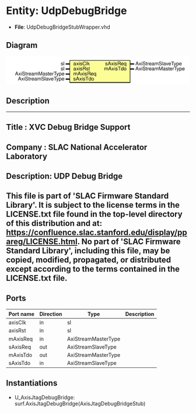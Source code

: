 # Entity: UdpDebugBridge

- **File**: UdpDebugBridgeStubWrapper.vhd
## Diagram

![Diagram](UdpDebugBridgeStubWrapper.svg "Diagram")
## Description

-----------------------------------------------------------------------------
 Title      : XVC Debug Bridge Support
-----------------------------------------------------------------------------
 Company    : SLAC National Accelerator Laboratory
-----------------------------------------------------------------------------
 Description: UDP Debug Bridge
-----------------------------------------------------------------------------
 This file is part of 'SLAC Firmware Standard Library'.
 It is subject to the license terms in the LICENSE.txt file found in the
 top-level directory of this distribution and at:
    https://confluence.slac.stanford.edu/display/ppareg/LICENSE.html.
 No part of 'SLAC Firmware Standard Library', including this file,
 may be copied, modified, propagated, or distributed except according to
 the terms contained in the LICENSE.txt file.
-----------------------------------------------------------------------------
## Ports

| Port name | Direction | Type                | Description |
| --------- | --------- | ------------------- | ----------- |
| axisClk   | in        | sl                  |             |
| axisRst   | in        | sl                  |             |
| mAxisReq  | in        | AxiStreamMasterType |             |
| sAxisReq  | out       | AxiStreamSlaveType  |             |
| mAxisTdo  | out       | AxiStreamMasterType |             |
| sAxisTdo  | in        | AxiStreamSlaveType  |             |
## Instantiations

- U_AxisJtagDebugBridge: surf.AxisJtagDebugBridge(AxisJtagDebugBridgeStub)
